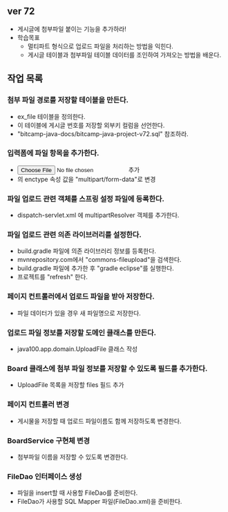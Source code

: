 ## ver 72
- 게시글에 첨부파일 붙이는 기능을 추가하라!
- 학습목표
  - 멀티파트 형식으로 업로드 파일을 처리하는 방법을 익힌다.
  - 게시글 테이블과 첨부파일 테이블 데이터를 조인하여 가져오는 방법을 배운다.

## 작업 목록 

### 첨부 파일 경로를 저장할 테이블을 만든다. 
- ex_file 테이블을 정의한다.
- 이 테이블에 게시글 번호를 저장할 외부키 컬럼을 선언한다.
- "bitcamp-java-docs/bitcamp-java-project-v72.sql" 참조하라.

### 입력폼에 파일 항목을 추가한다.
- <input type="file"> 추가
- <form>의 enctype 속성 값을 "multipart/form-data"로 변경

### 파일 업로드 관련 객체를 스프링 설정 파일에 등록한다.
- dispatch-servlet.xml 에 multipartResolver 객체를 추가한다.

### 파일 업로드 관련 의존 라이브러리를 설정한다.
- build.gradle 파일에 의존 라이브러리 정보를 등록한다.
- mvnrepository.com에서 "commons-fileupload"을 검색한다.
- build.gradle 파일에 추가한 후 "gradle eclipse"를 실행한다.
- 프로젝트를 "refresh" 한다.

### 페이지 컨트롤러에서 업로드 파일을 받아 저장한다.
- 파일 데이터가 있을 경우 새 파일명으로 저장한다.

### 업로드 파일 정보를 저장할 도메인 클래스를 만든다.
- java100.app.domain.UploadFile 클래스 작성

### Board 클래스에 첨부 파일 정보를 저장할 수 있도록 필드를 추가한다.
- UploadFile 목록을 저장할 files 필드 추가 

### 페이지 컨트롤러 변경
- 게시물을 저장할 때 업로드 파일이름도 함께 저장하도록 변경한다.

### BoardService 구현체 변경
- 첨부파일 이름을 저장할 수 있도록 변경한다.

### FileDao 인터페이스 생성
- 파일을 insert할 때 사용할 FileDao를 준비한다.
- FileDao가 사용할 SQL Mapper 파일(FileDao.xml)을 준비한다.








